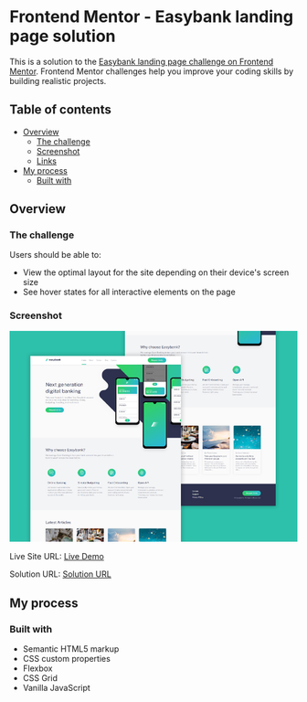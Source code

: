 # Frontend Mentor - Easybank landing page solution

This is a solution to the [Easybank landing page challenge on Frontend Mentor](https://www.frontendmentor.io/challenges/easybank-landing-page-WaUhkoDN). Frontend Mentor challenges help you improve your coding skills by building realistic projects. 

## Table of contents

- [Overview](#overview)
  - [The challenge](#the-challenge)
  - [Screenshot](#screenshot)
  - [Links](#links)
- [My process](#my-process)
  - [Built with](#built-with)

## Overview

### The challenge

Users should be able to:

- View the optimal layout for the site depending on their device's screen size
- See hover states for all interactive elements on the page

### Screenshot

![](solution-preview.jpg)

Live Site URL: [Live Demo](https://kennyestrella-easybank-frontendmentor.netlify.app/)

Solution URL: [Solution URL](https://www.frontendmentor.io/solutions/html-5-css-javascript-filezilla-hostinger-nDihX7cKd)

## My process

### Built with

- Semantic HTML5 markup
- CSS custom properties
- Flexbox
- CSS Grid
- Vanilla JavaScript